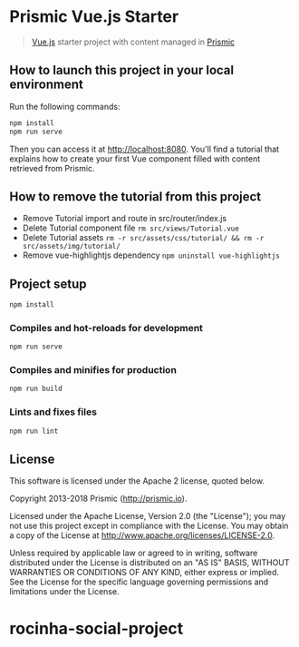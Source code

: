 # Prismic Vue.js Starter

> [Vue.js](https://vuejs.org) starter project with content managed in [Prismic](https://prismic.io)

## How to launch this project in your local environment

Run the following commands:

``` bash
npm install
npm run serve
```

Then you can access it at [http://localhost:8080](http://localhost:8080).
You'll find a tutorial that explains how to create your first Vue component filled with content retrieved from Prismic.

## How to remove the tutorial from this project

- Remove Tutorial import and route in src/router/index.js
- Delete Tutorial component file `rm src/views/Tutorial.vue`
- Delete Tutorial assets `rm -r src/assets/css/tutorial/ && rm -r src/assets/img/tutorial/`
- Remove vue-highlightjs dependency `npm uninstall vue-highlightjs`

## Project setup
``` bash
npm install
```

### Compiles and hot-reloads for development
``` bash
npm run serve
```

### Compiles and minifies for production
``` bash
npm run build
```

### Lints and fixes files
``` bash
npm run lint
```

## License

This software is licensed under the Apache 2 license, quoted below.

Copyright 2013-2018 Prismic (http://prismic.io).

Licensed under the Apache License, Version 2.0 (the "License"); you may not use this project except in compliance with the License. You may obtain a copy of the License at http://www.apache.org/licenses/LICENSE-2.0.

Unless required by applicable law or agreed to in writing, software distributed under the License is distributed on an "AS IS" BASIS, WITHOUT WARRANTIES OR CONDITIONS OF ANY KIND, either express or implied. See the License for the specific language governing permissions and limitations under the License.
# rocinha-social-project
